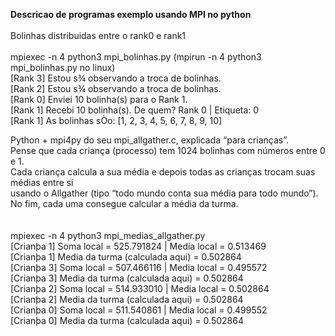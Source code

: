 <b>Descricao de programas exemplo usando MPI no python</b>
<br>
<br>
Bolinhas distribuidas entre o rank0 e rank1<br>
<br>
mpiexec -n 4 python3 mpi_bolinhas.py (mpirun -n 4 python3 mpi_bolinhas.py no linux)<br>
[Rank 3] Estou s¾ observando a troca de bolinhas.<br>
[Rank 2] Estou s¾ observando a troca de bolinhas.<br>
[Rank 0] Enviei 10 bolinha(s) para o Rank 1.<br>
[Rank 1] Recebi 10 bolinha(s). De quem? Rank 0 | Etiqueta: 0<br>
[Rank 1] As bolinhas sÒo: [1, 2, 3, 4, 5, 6, 7, 8, 9, 10]<br>

Python + mpi4py do seu mpi_allgather.c, explicada “para crianças”. <br>
Pense que cada criança (processo) tem 1024 bolinhas com números entre 0 e 1. <br>
Cada criança calcula a sua média e depois todas as crianças trocam suas médias entre si <br>
usando o Allgather (tipo “todo mundo conta sua média para todo mundo”).<br>
No fim, cada uma consegue calcular a média da turma.<br>
<br>
<br>
mpiexec -n 4 python3 mpi_medias_allgather.py <br>
[Crianþa 1] Soma local = 525.791824 | Media local = 0.513469<br>
[Crianþa 1] Media da turma (calculada aqui) = 0.502864<br>
[Crianþa 3] Soma local = 507.466116 | Media local = 0.495572<br>
[Crianþa 3] Media da turma (calculada aqui) = 0.502864<br>
[Crianþa 2] Soma local = 514.933010 | Media local = 0.502864<br>
[Crianþa 2] Media da turma (calculada aqui) = 0.502864<br>
[Crianþa 0] Soma local = 511.540861 | Media local = 0.499552<br>
[Crianþa 0] Media da turma (calculada aqui) = 0.502864<br>
